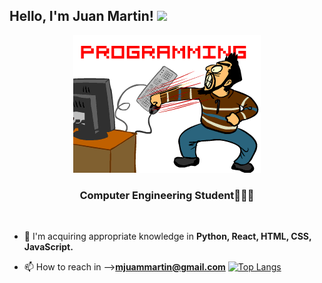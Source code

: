 ## Hello, I'm  Juan Martin! <img src="https://media.giphy.com/media/hvRJCLFzcasrR4ia7z/giphy.gif" width="28">
<p align="center">
<img title="Ollyxs" alt="Ollyxs" src="https://raw.githubusercontent.com/Juannnma/Juannnma/main/un dia en la oficina.gif"/>
</a>
</p>
<h3 align="center">Computer Engineering Student👨🏻‍💻</h3>



<br/>

<!-- status codes -->


- 🌱 I'm acquiring appropriate knowledge in **Python, React, HTML, CSS, JavaScript.**

- 📫 How to reach in -->**mjuammartin@gmail.com**
[![Top Langs](https://github-readme-stats.vercel.app/api/top-langs/?username=Juannnma&layout=donut-vertical)](https://github.com/Juannnma/github-readme-stats)

</div>

<!--
**Juannnma/Juannnma** is a ✨ _special_ ✨ repository because its `README.md` (this file) appears on your GitHub profile.

Here are some ideas to get you started:

- 🔭 I’m currently working on ...
- 🌱 I’m currently learning ...
- 👯 I’m looking to collaborate on ...
- 🤔 I’m looking for help with ...
- 💬 Ask me about ...
- 📫 How to reach me: ...
- 😄 Pronouns: ...
- ⚡ Fun fact: ...
-->
